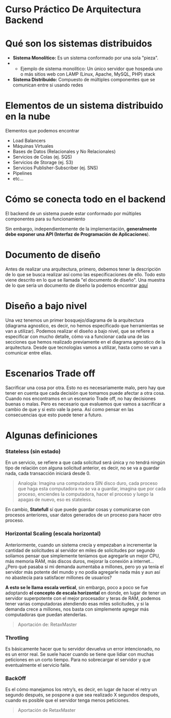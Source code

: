 # Curso Práctico De Arquitectura Backend

# Qué son los sistemas distribuidos

- **Sistema Monolítico:** Es un sistema conformado por una sola "pieza". 
- - Ejemplo de sistema monolítico: Un único servidor que hospeda uno o más sitios web con LAMP (Linux, Apache, MySQL, PHP) stack 
- **Sistema Distribuido:** Compuesto de múltiples componentes que se comunican entre si usando redes

# Elementos de un sistema distribuido en la nube

Elementos que podemos encontrar
- Load Balancers
- Máquinas Virtuales
- Bases de Datos (Relacionales y No Relacionales) 
- Servicios de Colas (ej. SQS) 
- Servicios de Storage (ej. S3)
- Servicios Publisher-Subscriber (ej. SNS) 
- Pipelines
- etc... 

# Cómo se conecta todo en el backend

El backend de un sistema puede estar conformado por múltiples componentes para su funcionamiento 

Sin embargo, independientemente de la implementación, **generalmente debe exponer una API (Interfaz de Programación de Aplicaciones**). 

# Documento de diseño 
Antes de realizar una arquitectura, primero, debemos tener la descripción de lo que se busca realizar así como 
las especificaciones de ello. Todo esto viene descrito en lo que se llamada "el documento de diseño". 
Una muestra de lo que sería un documento de diseño la podemos encontrar [aquí](https://github.com/jorgevgut/airquality-mx/wiki/High-level-System-Design)

# Diseño a bajo nivel 

Una vez tenemos un primer bosquejo/diagrama de la arquitectura (diagrama agnostico, es decir, no hemos especificado que herramientas se van a 
utilizar). Podemos realizar el diseño a bajo nivel, que se refiere a especificar con mucho detalle, cómo va a funcionar cada una de las secciones
que hemos realizado previamente en el diagrama agnostico de la arquitectura. Desde que tecnologías vamos a utilizar, hasta como se van a comunicar
entre ellas.

# Escenarios Trade off
Sacrificar una cosa por otra. Esto no es necesariamente malo, pero hay que tener en cuenta que cada decisión que tomamos puede afectar a otra cosa.
Cuando nos encontramos en un escenario Trade off, no hay decisiones buenas o malas. Pero es necesario que evaluemos que vamos a sacrificar
a cambio de que y si esto vale la pena. Así como pensar en las consecuencias que esto puede tener a futuro. 

# Algunas definiciones

### Stateless (sin estado)

En un servicio, se refiere a que cada solicitud será única y no tendrá ningún tipo de relación con alguna solicitud anterior, es decir, no se va a 
guardar nada, cada transacción iniciará desde 0. 

> Analogía: Imagina una computadora SIN disco duro, cada proceso que haga esta computadora no se va a guardar, imagina que por cada proceso, enciendes la computadora, hacer el proceso y luego la apagas de nuevo, eso es stateless.

En cambio, **Statefull** sí que puede guardar cosas y comunicarse con procesos anteriores, usar datos generados de un proceso para hacer otro proceso.

### Horizontal Scaling (escala horizontal)

Anteriormente, cuando un sistema crecía y empezaban a incrementar la cantidad de solicitudes al servidor en miles de solicitudes por segundo
solíamos pensar que simplemente teníamos que agregarle un mejor CPU, más memoria RAM, más discos duros, mejorar la conexión a internet…
¿Pero qué pasaba si mi demanda aumentaba a millones, pero yo ya tenía el servidor más potente del mundo y no podía agregarle nada más
y aun así no abastecía para satisfacer millones de usuarios?

**A esto se le llama escala vertical**, sin embargo, poco a poco se fue adoptando **el concepto de escala horizontal** en donde, en lugar de
tener un servidor superpotente con el mejor procesador y teras de RAM, podemos tener varias computadoras atendiendo esas miles solicitudes,
y si la demanda crece a millones, nos basta con simplemente agregar más computadoras que puedan atenderlas.

> Aportación de: RetaxMaster


### Throtling
Es básicamente hacer que tu servidor devuelva un error intencionado, no es un error real. Se suele hacer cuando se tiene que lidiar con muchas 
peticiones en un corto tiempo. Para no sobrecargar el servidor y que eventualmente el servicio falle.

### BackOff
Es el cómo manejamos los retry’s, es decir, en lugar de hacer el retry un segundo después, se pospone a que sea realizado X segundos después, cuando es posible que el servidor tenga menos peticiones.

> Aportación de RetaxMaster
